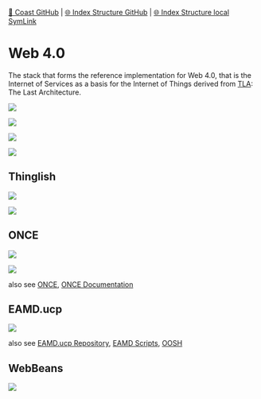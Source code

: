 [📁 Coast GitHub](/cerulean-circle-unlimited-2cu/product/development/coast.md) | [🌐 Index Structure GitHub](/cerulean-circle-unlimited-2cu/product/development/coast/web-40.md) | [🌐 Index Structure local SymLink](./web-40.entry.md)

# Web 4.0

The stack that forms the reference implementation for Web 4.0, that is the Internet of Services as a basis for the Internet of Things derived from [TLA](http://donges.it/category/architecture/): The Last Architecture.

![](./attachments/image-20200727-082254.png)

![](./attachments/image-20200727-082435.png)

![](./attachments/image-20200727-082606.png)

![](./attachments/image-20200727-081324.png)

## Thinglish

![](./attachments/image-20200727-081435.png)

![](./attachments/image-20200727-081500.png)

## ONCE

![](./attachments/image-20200727-081537.png)

![](./attachments/image-20200727-081620.png)

also see [ONCE](../../development/once.md), [ONCE Documentation](../../development/once/once-documentation.md)

## EAMD.ucp

![](./attachments/image-20200727-081832.png)

also see [EAMD.ucp Repository](../coast/eamducp-repository.md), [EAMD Scripts](../../development/once/once-documentation/eamd-scripts.md), [OOSH](../../../../2cu.atlassian.net/wiki/spaces/CCU/pages/269156359/OOSH.md)

## WebBeans

![](./attachments/image-20200727-081857.png)

